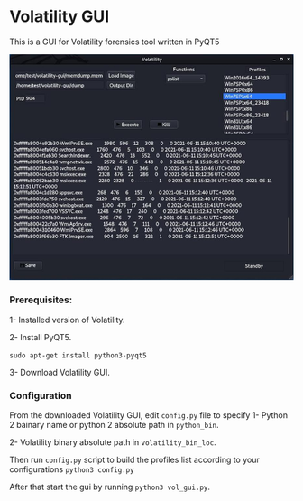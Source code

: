 # Volatility GUI

This is a GUI for Volatility forensics tool written in PyQT5

![image info](./resources/screenshot.jpg)

### Prerequisites:
1- Installed version of Volatility.

2- Install PyQT5.

`sudo apt-get install python3-pyqt5`

3- Download Volatility GUI.

### Configuration
From the downloaded Volatility GUI, edit `config.py` file to specify 1- Python 2 bainary name or python 2 absolute path in `python_bin`.

2- Volatility binary absolute path in `volatility_bin_loc`.

Then run `config.py` script to build the profiles list according to your configurations
`python3 config.py`

After that start the gui by running `python3 vol_gui.py`.
